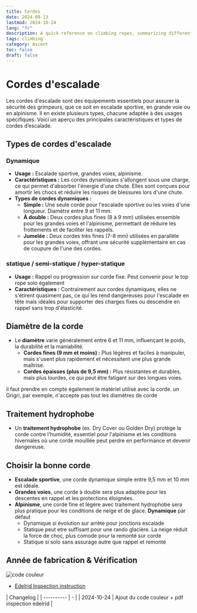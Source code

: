 ```yaml
---
title: Cordes
date: 2024-09-13
lastmod: 2024-10-24
lang: "fr"
description: A quick reference on climbing ropes, summarizing different types, their characteristics, and key points to remember for proper selection and use.
tags: climbing
category: Ascent
toc: false
draft: false
---
```


# Cordes d'escalade

Les cordes d'escalade sont des équipements essentiels pour assurer la sécurité des grimpeurs, que ce soit en escalade sportive, en grande voie ou en alpinisme. Il en existe plusieurs types, chacune adaptée à des usages spécifiques. Voici un aperçu des principales caractéristiques et types de cordes d’escalade.

## Types de cordes d'escalade

### Dynamique

- **Usage :** Escalade sportive, grandes voies, alpinisme.
- **Caractéristiques :** Les cordes dynamiques s'allongent sous une charge, ce qui permet d'absorber l'énergie d'une chute. Elles sont conçues pour amortir les chocs et réduire les risques de blessures lors d'une chute.
- **Types de cordes dynamiques :**
  - **Simple :** Une seule corde pour l'escalade sportive ou les voies d'une longueur. Diamètre entre 9 et 11 mm.
  - **À double :** Deux cordes plus fines (8 à 9 mm) utilisées ensemble pour les grandes voies et l'alpinisme, permettant de réduire les frottements et de faciliter les rappels.
  - **Jumelée :** Deux cordes très fines (7-8 mm) utilisées en parallèle pour les grandes voies, offrant une sécurité supplémentaire en cas de coupure de l'une des cordes.

### statique / semi-statique / hyper-statique

- **Usage :** Rappel ou progression sur corde fixe. Peut convenir pour le top rope solo également
- **Caractéristiques :** Contrairement aux cordes dynamiques, elles ne s'étirent quasiment pas, ce qui les rend dangereuses pour l'escalade en tête mais idéales pour supporter des charges fixes ou descendre en rappel sans trop d'élasticité.

## Diamètre de la corde

- Le **diamètre** varie généralement entre 6 et 11 mm, influençant le poids, la durabilité et la maniabilité.
  - **Cordes fines (9 mm et moins) :** Plus légères et faciles à manipuler, mais s'usent plus rapidement et nécessitent une plus grande maîtrise.
  - **Cordes épaisses (plus de 9,5 mm) :** Plus résistantes et durables, mais plus lourdes, ce qui peut être fatigant sur des longues voies.

il faut prendre en compte également le matériel utilisé avec la corde. un Grigri, par exemple, n'accepte pas tout les diamètres de corde

## Traitement hydrophobe

- Un **traitement hydrophobe** (ex. Dry Cover ou Golden Dry) protège la corde contre l'humidité, essentiel pour l'alpinisme et les conditions hivernales où une corde mouillée peut perdre en performance et devenir dangereuse.


## Choisir la bonne corde
- **Escalade sportive**, une corde dynamique simple entre 9,5 mm et 10 mm est idéale.
- **Grandes voies**, une corde à double sera plus adaptée pour les descentes en rappel et les protections éloignées.
- **Alpinisme**, une corde fine et légère avec traitement hydrophobe sera plus pratique pour les conditions de neige et de glace. **Dynamique** par défaut
  - Dynamique si évolution sur arrète pour jonctions escalade
  - Statique peut etre suffisant pour une rando glacière. La neige réduit la force de choc, plus comode pour la remonté sur corde
  - Statique si solo sans assurage autre que rappel et remonté

## Année de fabrication & Vérification

![code couleur](/files/climbing/rope-manufacture-year-code.jpg)

- [Edelrid Inspection instruction](https://avs.edelrid.com/images/attribut/Pruefanweisung_Seil.pdf)

| Changelog  |
| ---------- | - |
| 2024-10-24 | Ajout du code couleur + pdf inspection edelrid |